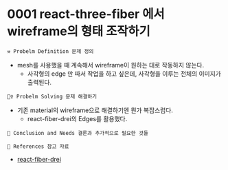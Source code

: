 # 0001 react-three-fiber 에서 wireframe의 형태 조작하기

```
⚒ Probelm Definition 문제 정의
```

- mesh를 사용했을 때 계속해서 wireframe이 원하는 대로 작동하지 않는다.
  - 사각형의 edge 만 따서 작업을 하고 싶은데, 사각형을 이루는 전체의 이미지가 출력된다.

```
🚶‍♀️ Probelm Solving 문제 해결하기
```

- 기존 material의 wireframe으로 해결하기엔 뭔가 복잡스럽다.
  - react-fiber-drei의 Edges를 활용했다.

```
🍎 Conclusion and Needs 결론과 추가적으로 필요한 것들
```

```
📄 References 참고 자료
```

- [react-fiber-drei](https://github.com/pmndrs/drei#edges)
